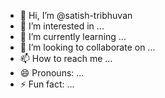 - 👋 Hi, I’m @satish-tribhuvan
- 👀 I’m interested in ...
- 🌱 I’m currently learning ...
- 💞️ I’m looking to collaborate on ...
- 📫 How to reach me ...
- 😄 Pronouns: ...
- ⚡ Fun fact: ...

<!---
satish-tribhuvan/satish-tribhuvan is a ✨ special ✨ repository because its `README.md` (this file) appears on your GitHub profile.
You can click the Preview link to take a look at your changes.
--->
